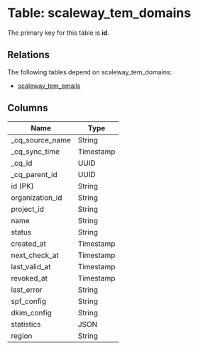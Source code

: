 # Table: scaleway_tem_domains

The primary key for this table is **id**.

## Relations

The following tables depend on scaleway_tem_domains:
  - [scaleway_tem_emails](scaleway_tem_emails.md)

## Columns

| Name          | Type          |
| ------------- | ------------- |
|_cq_source_name|String|
|_cq_sync_time|Timestamp|
|_cq_id|UUID|
|_cq_parent_id|UUID|
|id (PK)|String|
|organization_id|String|
|project_id|String|
|name|String|
|status|String|
|created_at|Timestamp|
|next_check_at|Timestamp|
|last_valid_at|Timestamp|
|revoked_at|Timestamp|
|last_error|String|
|spf_config|String|
|dkim_config|String|
|statistics|JSON|
|region|String|